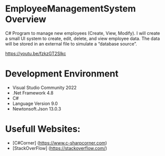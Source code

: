 # EmployeeManagementSystem Overview
C# Program to manage new employees (Create, View, Modify).
I will create a small UI system to create, edit, delete, and view employee data. 
The data will be stored in an external file to simulate a “database source”.

https://youtu.be/fzkzGT2Slkc

# Development Environment

* Visual Studio Community 2022
* .Net Framework 4.8
* C# 
* Language Version 9.0
* Newtonsoft.Json 13.0.3

# Usefull Websites:
* [C#Corner] (https://www.c-sharpcorner.com)
* [StackOverFlow] (https://stackoverflow.com/)

